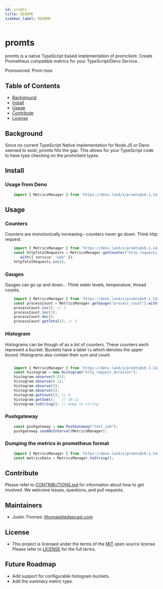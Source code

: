 ```yaml
---
id: promts
title: README
sidebar_label: README
---
```


# promts

promts is a native TypeScript based implementation of promclient. Create Prometheus compatible metrics for your TypeScript/Deno Service.

Pronounced: Prom-tsss

## Table of Contents

- [Background](#background)
- [Install](#install)
- [Usage](#usage)
- [Contribute](#contribute)
- [License](#license)

## Background

 Since no current TypeScript Native implementation for Node.JS or Deno seemed to exist, promts fills the gap. This allows for your TypeScript code to have type checking on the promclient types.

## Install

### Usage from Deno

```ts
    import { MetricsManager } from 'https://deno.land/x/promts@v0.1.14/mod.ts'
```

## Usage

### Counters
Counters are monotonically increasing--counters never go down.  Think http request.
```ts
    import { MetricsManager } from 'https://deno.land/x/promts@v0.1.14/mod.ts'
    const httpTotalRequests = MetricsManager.getCounter("http_requests_total")
      .with({ service: "web" });
    httpTotalRequests.inc();
```

### Gauges
Gauges can go up and down... Think water levels, temperature, thread counts.
```ts
    import { MetricsManager } from 'https://deno.land/x/promts@v0.1.14/mod.ts'
    const processCount = MetricsManager.getGauge("process_count").with({app:"server"});
    processCount.inc(); // 1
    processCount.inc(3);
    processCount.dec();
    processCount.getTotal(); // 3

```

### Histogram
Histograms can be though of as a list of counters.  These counters each represent a bucket.  Buckets have a label `le` which denotes the upper bound.  Histograms also contain their sum and count.
```ts

    import { MetricsManager } from 'https://deno.land/x/promts@v0.1.14/mod.ts'
    const histogram = new Histogram("http_request_duration");
    histogram.observe(0.01);
    histogram.observe(0.1);
    histogram.observe(5);
    histogram.observe(5);
    histogram.getCount(); // 4
    histogram.getSum();   // 10.11
    histogram.toString(); // dump to string

```

### Pushgateway
```ts
    const pushgateway = new PushGateway("test_job");
    pushgateway.sendOnInterval(MetricsManager);
```

### Dumping the metrics in prometheus format
```ts
    import { MetricsManager } from 'https://deno.land/x/promts@v0.1.14/mod.ts'
    const metricsData = MetricsManager.toString();
```

## Contribute

Please refer to [CONTRIBUTIONS.md](CONTRIBUTIONS.md) for information about how to get involved. We welcome issues, questions, and pull requests.

## Maintainers
- Justin Thomas: jthomas@edgecast.com

## License
- This project is licensed under the terms of the [MIT](LICENSE) open source license. Please refer to [LICENSE](LICENSE) for the full terms.


## Future Roadmap

+ Add support for configurable histogram buckets.
+ Add the summary metric type.
